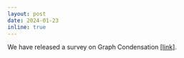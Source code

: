 ```yaml
---
layout: post
date: 2024-01-23
inline: true
---
```


We have released a survey on Graph Condensation [[link]](https://arxiv.org/abs/2401.11720).
